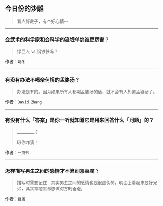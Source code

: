 ## 今日份的沙雕

> 看点好段子，有个好心情～


 
---

### 会武术的科学家和会科学的流氓单挑谁更厉害？

> 绿巨人 vs 钢铁侠吗？


作者：`姚冬`

---

### 有没有办法不喝奈何桥的孟婆汤？

> 办法是有的。因为如果所有人都喝孟婆汤的话，就不会有人知道孟婆汤了。


作者：`David Zhang`

---

### 有没有什么「答案」是你一听就知道它是用来回答什么「问题」的？

> _________？
> 
> 瞅你咋滴！


作者：`一页书`

---

### 怎样描写男生之间的感情才不算刻意卖腐？

> 描写时需要记住：其实男生之间的感情也是很虚伪的，明面上看起来是好兄弟，其实背地里都想做对方的爸爸。


作者：`易涵`